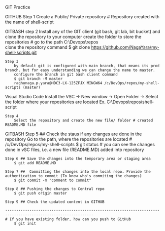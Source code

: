 GIT Practice

GITHUB
    Step 1
        Create a Public/ Private repository # 
            Repository created with the name of shell-script

GITBASH
    step 2
        Install any of the GIT client (git bash, git lab, bit bucket) and clone the repository to your computer
        create the folder to store the repositories # go to the path C:\Devops\repos\
        clone the repository command 
        $ git clone <https://github.com/NagaYara/my-shell-scripts.git> 

    Step 3
        by default git is configured with main branch, that means its prod branch. but for easy understanding we can change the name to master. 
        configure the branch in git bash client command
        $ git branch -M master
        raghunaga.p.yara@HDC3-LX-125ZFJX MINGW64 /c/DevOps/repos/my-shell-scripts (master)

Visual Studio Code
        Install the VSC -> New window -> Open Folder -> Select the folder where your repositories are located
        Ex. C:\Devops\repos\shell-script
    
    Step 4
        Select the repository and create the new file/ folder # created README.MD file

GITBASH
    Step 5 ## Check the staus if any changes are done in the repository
        Go to the path, where the repositories are located # /c/DevOps/repos/my-shell-scripts
        $ git status # you can see the changes done in vSC files, i.e. a new file (README.MD) added into repository
              
    Step 6 ## Save the changes into the temporary area or staging area
        $ git add README.MD

    Step 7 ##  Committing the changes into the local repo. Provide the authentication to commit (To know who's commiting the changes)
        $ git commit -m "comment to commit"

    Step 8 ## Pushing the changes to Central repo
        $ git push origin master

    Step 9 ## Check the updated content in GITHUB

    --------------------------------------------------------------------------------------------------------------
    # If you have existing folder, how can you push to GitHub
        $ git init

